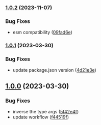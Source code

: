 

### [1.0.2](https://github.com/novemberfiveco/skidder-react/compare/1.0.1...1.0.2) (2023-11-07)


### Bug Fixes

* esm compatibility ([09fad6e](https://github.com/novemberfiveco/skidder-react/commit/09fad6e8a61b866122327e19fc658af192a40513))

### [1.0.1](https://github.com/novemberfiveco/skidder-react/compare/1.0.0...1.0.1) (2023-03-30)


### Bug Fixes

* update package.json version ([4d21e3e](https://github.com/novemberfiveco/skidder-react/commit/4d21e3e34f35337ad290d799a7c13c3f3fa6105b))

## [1.0.0](https://github.com/novemberfiveco/skidder-react/compare/1.0.0-beta3...1.0.0) (2023-03-30)


### Bug Fixes

* inverse the type args ([5f42e4f](https://github.com/novemberfiveco/skidder-react/commit/5f42e4f5313a833af825389bf88f535b18753a22))
* update workflow ([f44519f](https://github.com/novemberfiveco/skidder-react/commit/f44519f2f3f82367d956cfe3f1ca8f36bb560fb5))